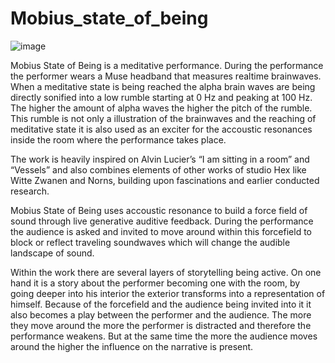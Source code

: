 # Mobius_state_of_being
![image](https://github.com/studioHEX/Mobius_state_of_being/assets/159900742/980ceb7b-47f8-4dba-a572-9c2cd2b1a9e4)

Mobius State of Being is a meditative performance. During the performance the performer wears a Muse headband that measures realtime brainwaves. When a meditative state is being reached the alpha brain waves are being directly sonified into a low rumble starting at 0 Hz and peaking at 100 Hz. The higher the amount of alpha waves the higher the pitch of the rumble. This rumble is not only a illustration of the brainwaves and the reaching of meditative state it is also used as an exciter for the accoustic resonances inside the room where the performance takes place.

The work is heavily inspired on Alvin Lucier’s “I am sitting in a room” and “Vessels” and also combines elements of other works of studio Hex like Witte Zwanen and Norns, building upon fascinations and earlier conducted research.

Mobius State of Being uses accoustic resonance to build a force field of sound through live generative auditive feedback. During the performance the audience is asked and invited to move around within this forcefield to block or reflect traveling soundwaves which will change the audible landscape of sound.

Within the work there are several layers of storytelling being active. On one hand it is a story about the performer becoming one with the room, by going deeper into his interior the exterior transforms into a representation of himself. Because of the forcefield and the audience being invited into it it also becomes a play between the performer and the audience. The more they move around the more the performer is distracted and therefore the performance weakens. But at the same time the more the audience moves around the higher the influence on the narrative is present.
